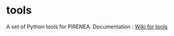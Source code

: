 # tools
A set of Python tools for PIRENEA.
Documentation : [Wiki for tools](https://github.com/odile9999/tools/wiki)
